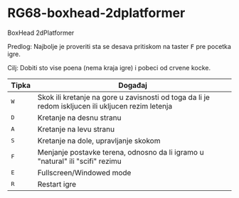 # RG68-boxhead-2dplatformer
BoxHead 2dPlatformer

Predlog: Najbolje je proveriti sta se desava pritiskom na taster <kbd>F</kbd> pre pocetka igre.

Cilj: Dobiti sto vise poena (nema kraja igre) i pobeci od crvene kocke. 


Tipka | Događaj
----- | ------
<kbd>W</kbd> | Skok ili kretanje na gore u zavisnosti od toga da li je redom iskljucen ili ukljucen rezim letenja 
<kbd>D</kbd> | Kretanje na desnu stranu
<kbd>A</kbd> | Kretanje na levu stranu
<kbd>S</kbd> | Kretanje na dole, upravljanje skokom
<kbd>F</kbd> | Menjanje postavke terena, odnosno da li igramo u "natural" ili "scifi" rezimu
<kbd>E</kbd> | Fullscreen/Windowed mode
<kbd>R</kbd> | Restart igre
